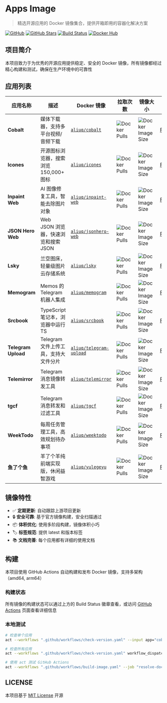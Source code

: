 # Apps Image

> 精选开源应用的 Docker 镜像集合，提供开箱即用的容器化解决方案

[![GitHub](https://img.shields.io/github/license/aliuq/apps-image)](https://github.com/aliuq/apps-image/blob/master/LICENSE)
[![GitHub Stars](https://img.shields.io/github/stars/aliuq/apps-image)](https://github.com/aliuq/apps-image)
[![Build Status](https://img.shields.io/github/actions/workflow/status/aliuq/apps-image/build-image.yaml)](https://github.com/aliuq/apps-image/actions)
[![Docker Hub](https://img.shields.io/badge/Docker%20Hub-aliuq-blue)](https://hub.docker.com/u/aliuq)

## 项目简介

本项目致力于为优秀的开源应用提供稳定、安全的 Docker 镜像，所有镜像都经过精心构建和测试，确保在生产环境中的可靠性

## 应用列表

| 应用名称 | 描述 | Docker 镜像 | 拉取次数 | 镜像大小 | 文档 |
|----------|------|-------------|----------|----------|------|
| **Cobalt** | 媒体下载器，支持多平台视频/音频下载 | [`aliuq/cobalt`](https://hub.docker.com/r/aliuq/cobalt) | ![Docker Pulls](https://img.shields.io/docker/pulls/aliuq/cobalt) | ![Docker Image Size](https://img.shields.io/docker/image-size/aliuq/cobalt) | [README](./apps/cobalt/README.md) |
| **Icones** | 开源图标浏览器，搜索浏览 150,000+ 图标 | [`aliuq/icones`](https://hub.docker.com/r/aliuq/icones) | ![Docker Pulls](https://img.shields.io/docker/pulls/aliuq/icones) | ![Docker Image Size](https://img.shields.io/docker/image-size/aliuq/icones) | [README](./apps/icones/README.md) |
| **Inpaint Web** | AI 图像修复工具，智能去除图片对象 | [`aliuq/inpaint-web`](https://hub.docker.com/r/aliuq/inpaint-web) | ![Docker Pulls](https://img.shields.io/docker/pulls/aliuq/inpaint-web) | ![Docker Image Size](https://img.shields.io/docker/image-size/aliuq/inpaint-web) | [README](./apps/inpaint-web/README.md) |
| **JSON Hero Web** | Web JSON 浏览器，快速浏览和搜索 JSON | [`aliuq/jsonhero-web`](https://hub.docker.com/r/aliuq/jsonhero-web) | ![Docker Pulls](https://img.shields.io/docker/pulls/aliuq/jsonhero-web) | ![Docker Image Size](https://img.shields.io/docker/image-size/aliuq/jsonhero-web) | [README](./apps/jsonhero-web/README.md) |
| **Lsky** | 兰空图床，轻量级图片云存储系统 | [`aliuq/lsky`](https://hub.docker.com/r/aliuq/lsky) | ![Docker Pulls](https://img.shields.io/docker/pulls/aliuq/lsky) | ![Docker Image Size](https://img.shields.io/docker/image-size/aliuq/lsky) | [README](./apps/lsky/README.md) |
| **Memogram** | Memos 的 Telegram 机器人集成 | [`aliuq/memogram`](https://hub.docker.com/r/aliuq/memogram) | ![Docker Pulls](https://img.shields.io/docker/pulls/aliuq/memogram) | ![Docker Image Size](https://img.shields.io/docker/image-size/aliuq/memogram) | [README](./apps/memogram/README.md) |
| **Srcbook** | TypeScript 笔记本，浏览器中运行 TS | [`aliuq/srcbook`](https://hub.docker.com/r/aliuq/srcbook) | ![Docker Pulls](https://img.shields.io/docker/pulls/aliuq/srcbook) | ![Docker Image Size](https://img.shields.io/docker/image-size/aliuq/srcbook) | [README](./apps/srcbook/README.md) |
| **Telegram Upload** | Telegram 文件上传工具，支持大文件分片 | [`aliuq/telegram-upload`](https://hub.docker.com/r/aliuq/telegram-upload) | ![Docker Pulls](https://img.shields.io/docker/pulls/aliuq/telegram-upload) | ![Docker Image Size](https://img.shields.io/docker/image-size/aliuq/telegram-upload) | [README](./apps/telegram-upload/README.md) |
| **Telemirror** | Telegram 消息镜像转发工具 | [`aliuq/telemirror`](https://hub.docker.com/r/aliuq/telemirror) | ![Docker Pulls](https://img.shields.io/docker/pulls/aliuq/telemirror) | ![Docker Image Size](https://img.shields.io/docker/image-size/aliuq/telemirror) | [README](./apps/telemirror/README.md) |
| **tgcf** | Telegram 消息转发和过滤工具 | [`aliuq/tgcf`](https://hub.docker.com/r/aliuq/tgcf) | ![Docker Pulls](https://img.shields.io/docker/pulls/aliuq/tgcf) | ![Docker Image Size](https://img.shields.io/docker/image-size/aliuq/tgcf) | [README](./apps/tgcf/README.md) |
| **WeekTodo** | 每周任务管理工具，高效规划待办事项 | [`aliuq/weektodo`](https://hub.docker.com/r/aliuq/weektodo) | ![Docker Pulls](https://img.shields.io/docker/pulls/aliuq/weektodo) | ![Docker Image Size](https://img.shields.io/docker/image-size/aliuq/weektodo) | [README](./apps/weektodo/README.md) |
| **鱼了个鱼** | 羊了个羊纯前端实现版，休闲益智游戏 | [`aliuq/yulegeyu`](https://hub.docker.com/r/aliuq/yulegeyu) | ![Docker Pulls](https://img.shields.io/docker/pulls/aliuq/yulegeyu) | ![Docker Image Size](https://img.shields.io/docker/image-size/aliuq/yulegeyu) | [README](./apps/yulegeyu/README.md) |

## 镜像特性

- ✅ **定期更新**: 自动跟踪上游项目更新
- 🔒 **安全可靠**: 基于官方镜像构建，安全扫描通过
- 📦 **体积优化**: 使用多阶段构建，镜像体积小巧
- 🏷️ **标签规范**: 提供 latest 和版本标签
- 📚 **文档完善**: 每个应用都有详细的使用文档

## 构建

本项目使用 GitHub Actions 自动构建和发布 Docker 镜像，支持多架构（amd64, arm64）

### 构建状态

所有镜像的构建状态可以通过上方的 Build Status 徽章查看，或访问 [GitHub Actions](https://github.com/aliuq/apps-image/actions) 页面查看详细信息

### 本地测试

```bash
# 检查单个应用
act --workflows ".github/workflows/check-version.yaml" --input app="cobalt" workflow_dispatch

# 检查所有应用
act --workflows ".github/workflows/check-version.yaml" workflow_dispatch

# 使用 act 测试 GitHub Actions
act --workflows ".github/workflows/build-image.yaml" --job "resolve-docker-metadata" --input context="apps/cobalt" --input debug="true" workflow_dispatch
```

## LICENSE

本项目基于 [MIT License](./LICENSE) 开源
